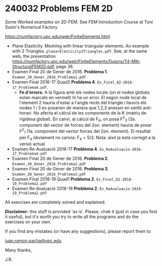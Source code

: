# 240032 Problems FEM 2D
Some Worked examples on 2D-FEM. See FEM Introduction Course at  Toni Susin's Numerical Factory 

https://numfactory.upc.edu/web/FiniteElements.html

* Plane Elasticity. Meshing with linear triangular elements. An example with 2 Triangles. `planarElasticity2Triangles.pdf`. See, at the same web, the presentation https://numfactory.upc.edu/web/FiniteElements/Guions/T4-MN-StructuralFEM2D.pdf, page 36.
* Examen Final 20 de Gener de 2016. **Problema 1**. `Examen_20_Gener_2016_Problema1.pdf`
* Examen Final 2016-17 Quad2 **Problema 4**. `Ex_Final_Q2-2016-17_Problema4.pdf`. 
  * **Fe d'errors:**  A la figura amb els nodes locals (on el nodes globals estan marcats en vermell) hi ha un error. El segon node local de l'element 2
  hauria d'estar a l'angle recte del triangle i llavors els nodes 1 i 3 es posarien de manera que 1,2,3 anessin en sentit anti-horari. No afecta el càlcul
  de les components de la K (matriu de rigidesa global). En canvi, al càlcul de F<sub>4</sub>, on posa F<sup>2</sup><sub>3</sub> (3a. component del vector
  de forces del 2on. element) hauria de posar F<sup>2</sup><sub>1</sub> (1a. component del vector forces del 2on. element). El resultat per F<sub>4</sub>
  òbviament no canvia: F<sub>4</sub> = 5/3. Nota: això ja està corregit a la versió actual 
* Examen Re-Avaluació 2016-17 **Problema 4**. `Ex_ReAvaluacio-2016-17_Problema4.pdf`
* Examen Final 20 de Gener de 2016. **Problema 2**. `Examen_20_Gener_2016_Problema2.pdf`
* Examen Final 20 de Gener de 2016. **Problema 3**. `Examen_20_Gener_2016_Problema3.pdf`
* Examen Final 2018-19 Quad1 **Problema 2**. `Ex_Final_Q1-2018-19_Problema2.pdf`
* Examen Re-Avaluació 2018-19 **Problema 2**. `Es_ReAvaluacio-2019-19_Problema2.pdf`

All exercises are completely solved and explained.

**Disclaimer:** this stuff is provided 'as is'. Please, chek it (just in case you find it useful), but it's worth you try to write all the programs and do the exercises on your own.

If you find any mistakes (or have any suggestions), please report them to

juan.ramon.pacha@upc.edu

Many thanks,

J.R.
